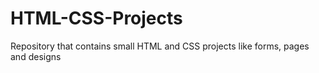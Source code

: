 # HTML-CSS-Projects
Repository that contains small HTML and CSS projects like forms, pages and designs 
